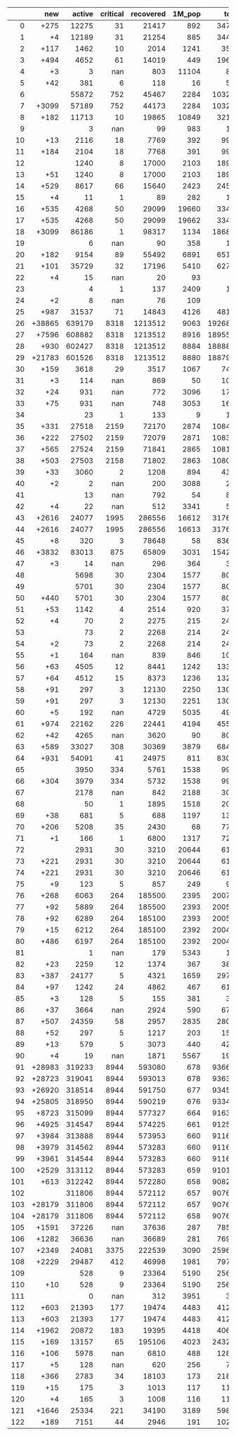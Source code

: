 |     |    new |   active |   critical |   recovered |   1M_pop |   total |
|----:|-------:|---------:|-----------:|------------:|---------:|--------:|
|   0 |   +275 |    12275 |         31 |       21417 |      892 |   34730 |
|   1 |     +4 |    12189 |         31 |       21254 |      885 |   34455 |
|   2 |   +117 |     1462 |         10 |        2014 |     1241 |    3571 |
|   3 |   +494 |     4652 |         61 |       14019 |      449 |   19689 |
|   4 |     +3 |        3 |        nan |         803 |    11104 |     858 |
|   5 |    +42 |      381 |          6 |         118 |       16 |     525 |
|   6 |        |    55872 |        752 |       45467 |     2284 |  103265 |
|   7 |  +3099 |    57189 |        752 |       44173 |     2284 |  103265 |
|   8 |   +182 |    11713 |         10 |       19865 |    10849 |   32151 |
|   9 |        |        3 |        nan |          99 |      983 |     105 |
|  10 |    +13 |     2116 |         18 |        7769 |      392 |    9993 |
|  11 |   +184 |     2104 |         18 |        7768 |      391 |    9980 |
|  12 |        |     1240 |          8 |       17000 |     2103 |   18948 |
|  13 |    +51 |     1240 |          8 |       17000 |     2103 |   18948 |
|  14 |   +529 |     8617 |         66 |       15640 |     2423 |   24570 |
|  15 |     +4 |       11 |          1 |          89 |      282 |     111 |
|  16 |   +535 |     4268 |         50 |       29099 |    19660 |   33476 |
|  17 |   +535 |     4268 |         50 |       29099 |    19662 |   33476 |
|  18 |  +3099 |    86186 |          1 |       98317 |     1134 |  186894 |
|  19 |        |        6 |        nan |          90 |      358 |     103 |
|  20 |   +182 |     9154 |         89 |       55492 |     6891 |   65114 |
|  21 |   +101 |    35729 |         32 |       17196 |     5410 |   62707 |
|  22 |     +4 |       15 |        nan |          20 |       93 |      37 |
|  23 |        |        4 |          1 |         137 |     2409 |     150 |
|  24 |     +2 |        8 |        nan |          76 |      109 |      84 |
|  25 |   +987 |    31537 |         71 |       14843 |     4126 |   48187 |
|  26 | +38865 |   639179 |       8318 |     1213512 |     9063 | 1926824 |
|  27 |  +7596 |   608882 |       8318 |     1213512 |     8916 | 1895555 |
|  28 |   +930 |   602427 |       8318 |     1213512 |     8884 | 1888889 |
|  29 | +21783 |   601526 |       8318 |     1213512 |     8880 | 1887959 |
|  30 |   +159 |     3618 |         29 |        3517 |     1067 |    7411 |
|  31 |     +3 |      114 |        nan |         869 |       50 |    1036 |
|  32 |    +24 |      931 |        nan |         772 |     3096 |    1722 |
|  33 |    +75 |      931 |        nan |         748 |     3053 |    1698 |
|  34 |        |       23 |          1 |         133 |        9 |     156 |
|  35 |   +331 |    27518 |       2159 |       72170 |     2874 |  108486 |
|  36 |   +222 |    27502 |       2159 |       72079 |     2871 |  108377 |
|  37 |   +565 |    27524 |       2159 |       71841 |     2865 |  108155 |
|  38 |   +503 |    27503 |       2158 |       71802 |     2863 |  108093 |
|  39 |    +33 |     3060 |          2 |        1208 |      894 |    4321 |
|  40 |     +2 |        2 |        nan |         200 |     3088 |     203 |
|  41 |        |       13 |        nan |         792 |       54 |     880 |
|  42 |     +4 |       22 |        nan |         512 |     3341 |     581 |
|  43 |  +2616 |    24077 |       1995 |      286556 |    16612 |  317657 |
|  44 |  +2616 |    24077 |       1995 |      286556 |    16613 |  317657 |
|  45 |     +8 |      320 |          3 |       78648 |       58 |   83602 |
|  46 |  +3832 |    83013 |        875 |       65809 |     3031 |  154277 |
|  47 |     +3 |       14 |        nan |         296 |      364 |     317 |
|  48 |        |     5698 |         30 |        2304 |     1577 |    8036 |
|  49 |        |     5701 |         30 |        2304 |     1577 |    8036 |
|  50 |   +440 |     5701 |         30 |        2304 |     1577 |    8036 |
|  51 |    +53 |     1142 |          4 |        2514 |      920 |    3775 |
|  52 |     +4 |       70 |          2 |        2275 |      215 |    2432 |
|  53 |        |       73 |          2 |        2268 |      214 |    2428 |
|  54 |     +2 |       73 |          2 |        2268 |      214 |    2428 |
|  55 |     +1 |      164 |        nan |         839 |      846 |    1022 |
|  56 |    +63 |     4505 |         12 |        8441 |     1242 |   13301 |
|  57 |    +64 |     4512 |         15 |        8373 |     1236 |   13238 |
|  58 |    +91 |      297 |          3 |       12130 |     2250 |   13037 |
|  59 |    +91 |      297 |          3 |       12130 |     2251 |   13037 |
|  60 |     +5 |      192 |        nan |        4729 |     5035 |    4977 |
|  61 |   +974 |    22162 |        226 |       22441 |     4194 |   45506 |
|  62 |    +42 |     4265 |        nan |        3620 |       90 |    8075 |
|  63 |   +589 |    33027 |        308 |       30369 |     3879 |   68459 |
|  64 |   +931 |    54091 |         41 |       24975 |      811 |   83001 |
|  65 |        |     3950 |        334 |        5761 |     1538 |    9978 |
|  66 |   +304 |     3979 |        334 |        5732 |     1538 |    9978 |
|  67 |        |     2178 |        nan |         842 |     2188 |    3071 |
|  68 |        |       50 |          1 |        1895 |     1518 |    2014 |
|  69 |    +38 |      681 |          5 |         688 |     1197 |    1389 |
|  70 |   +206 |     5208 |         35 |        2430 |       68 |    7766 |
|  71 |     +1 |      166 |          1 |        6800 |     1317 |    7295 |
|  72 |        |     2931 |         30 |        3210 |    20644 |    6170 |
|  73 |   +221 |     2931 |         30 |        3210 |    20644 |    6170 |
|  74 |   +221 |     2931 |         30 |        3210 |    20646 |    6170 |
|  75 |     +9 |      123 |          5 |         857 |      249 |     995 |
|  76 |   +268 |     6063 |        264 |      185500 |     2395 |  200704 |
|  77 |    +92 |     5889 |        264 |      185500 |     2393 |  200528 |
|  78 |    +92 |     6289 |        264 |      185100 |     2393 |  200528 |
|  79 |    +15 |     6212 |        264 |      185100 |     2392 |  200451 |
|  80 |   +486 |     6197 |        264 |      185100 |     2392 |  200436 |
|  81 |        |        1 |        nan |         179 |     5343 |     180 |
|  82 |    +23 |     2259 |         12 |        1374 |      367 |    3826 |
|  83 |   +387 |    24177 |          5 |        4321 |     1659 |   29742 |
|  84 |    +97 |     1242 |         24 |        4862 |      467 |    6141 |
|  85 |     +3 |      128 |          5 |         155 |      381 |     300 |
|  86 |    +37 |     3664 |        nan |        2924 |      590 |    6727 |
|  87 |   +507 |    24359 |         58 |        2957 |     2835 |   28090 |
|  88 |    +52 |      297 |          5 |        1217 |      203 |    1522 |
|  89 |    +13 |      579 |          5 |        3073 |      440 |    4247 |
|  90 |     +4 |       19 |        nan |        1871 |     5567 |    1900 |
|  91 | +28983 |   319233 |       8944 |      593080 |      678 |  936628 |
|  92 | +28723 |   319041 |       8944 |      593013 |      678 |  936368 |
|  93 | +26920 |   318514 |       8944 |      591750 |      677 |  934565 |
|  94 | +25805 |   318950 |       8944 |      590219 |      676 |  933450 |
|  95 |  +8723 |   315099 |       8944 |      577327 |      664 |  916368 |
|  96 |  +4925 |   314547 |       8944 |      574225 |      661 |  912570 |
|  97 |  +3984 |   313888 |       8944 |      573953 |      660 |  911629 |
|  98 |  +3979 |   314562 |       8944 |      573283 |      660 |  911624 |
|  99 |  +3961 |   314544 |       8944 |      573283 |      660 |  911606 |
| 100 |  +2529 |   313112 |       8944 |      573283 |      659 |  910174 |
| 101 |   +613 |   312242 |       8944 |      572280 |      658 |  908258 |
| 102 |        |   311806 |       8944 |      572112 |      657 |  907645 |
| 103 | +28179 |   311806 |       8944 |      572112 |      657 |  907645 |
| 104 | +28179 |   311806 |       8944 |      572112 |      658 |  907645 |
| 105 |  +1591 |    37226 |        nan |       37636 |      287 |   78572 |
| 106 |  +1282 |    36636 |        nan |       36689 |      281 |   76981 |
| 107 |  +2349 |    24081 |       3375 |      222539 |     3090 |  259652 |
| 108 |  +2229 |    29487 |        412 |       46998 |     1981 |   79735 |
| 109 |        |      528 |          9 |       23364 |     5190 |   25638 |
| 110 |    +10 |      528 |          9 |       23364 |     5190 |   25638 |
| 111 |        |        0 |        nan |         312 |     3951 |     336 |
| 112 |   +603 |    21393 |        177 |       19474 |     4483 |   41235 |
| 113 |   +603 |    21393 |        177 |       19474 |     4483 |   41235 |
| 114 |  +1962 |    20872 |        183 |       19395 |     4418 |   40632 |
| 115 |   +169 |    13157 |         65 |      195106 |     4023 |  243230 |
| 116 |   +106 |     5978 |        nan |        6810 |      488 |   12872 |
| 117 |     +5 |      128 |        nan |         620 |      256 |     758 |
| 118 |   +366 |     2783 |         34 |       18103 |      173 |   21868 |
| 119 |    +15 |      175 |          3 |        1013 |      117 |    1198 |
| 120 |     +4 |      165 |          3 |        1008 |      116 |    1183 |
| 121 |  +1646 |    25334 |        221 |       34190 |     3189 |   59899 |
| 122 |   +189 |     7151 |         44 |        2946 |      191 |   10294 |